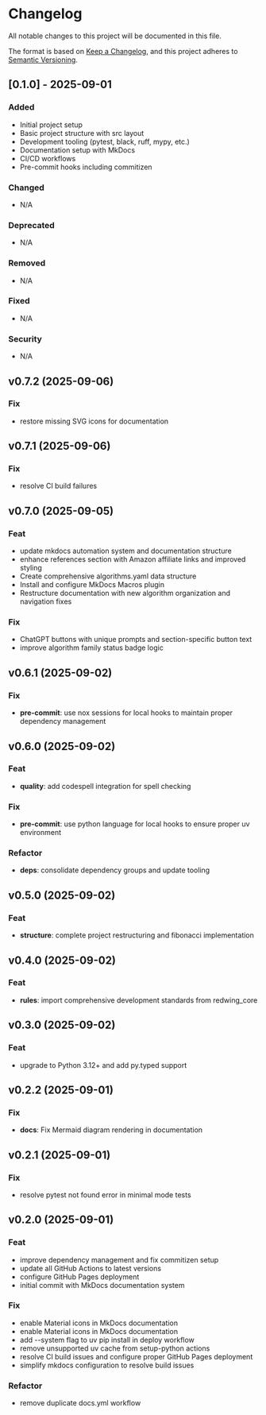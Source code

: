 # Changelog

All notable changes to this project will be documented in this file.

The format is based on [Keep a Changelog](https://keepachangelog.com/en/1.0.0/),
and this project adheres to [Semantic Versioning](https://semver.org/spec/v2.0.0.html).

## [0.1.0] - 2025-09-01

### Added
- Initial project setup
- Basic project structure with src layout
- Development tooling (pytest, black, ruff, mypy, etc.)
- Documentation setup with MkDocs
- CI/CD workflows
- Pre-commit hooks including commitizen

### Changed
- N/A

### Deprecated
- N/A

### Removed
- N/A

### Fixed
- N/A

### Security
- N/A

## v0.7.2 (2025-09-06)

### Fix

- restore missing SVG icons for documentation

## v0.7.1 (2025-09-06)

### Fix

- resolve CI build failures

## v0.7.0 (2025-09-05)

### Feat

- update mkdocs automation system and documentation structure
- enhance references section with Amazon affiliate links and improved styling
- Create comprehensive algorithms.yaml data structure
- Install and configure MkDocs Macros plugin
- Restructure documentation with new algorithm organization and navigation fixes

### Fix

- ChatGPT buttons with unique prompts and section-specific button text
- improve algorithm family status badge logic

## v0.6.1 (2025-09-02)

### Fix

- **pre-commit**: use nox sessions for local hooks to maintain proper dependency management

## v0.6.0 (2025-09-02)

### Feat

- **quality**: add codespell integration for spell checking

### Fix

- **pre-commit**: use python language for local hooks to ensure proper uv environment

### Refactor

- **deps**: consolidate dependency groups and update tooling

## v0.5.0 (2025-09-02)

### Feat

- **structure**: complete project restructuring and fibonacci implementation

## v0.4.0 (2025-09-02)

### Feat

- **rules**: import comprehensive development standards from redwing_core

## v0.3.0 (2025-09-02)

### Feat

- upgrade to Python 3.12+ and add py.typed support

## v0.2.2 (2025-09-01)

### Fix

- **docs**: Fix Mermaid diagram rendering in documentation

## v0.2.1 (2025-09-01)

### Fix

- resolve pytest not found error in minimal mode tests

## v0.2.0 (2025-09-01)

### Feat

- improve dependency management and fix commitizen setup
- update all GitHub Actions to latest versions
- configure GitHub Pages deployment
- initial commit with MkDocs documentation system

### Fix

- enable Material icons in MkDocs documentation
- enable Material icons in MkDocs documentation
- add --system flag to uv pip install in deploy workflow
- remove unsupported uv cache from setup-python actions
- resolve CI build issues and configure proper GitHub Pages deployment
- simplify mkdocs configuration to resolve build issues

### Refactor

- remove duplicate docs.yml workflow
